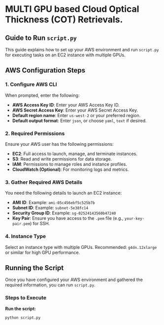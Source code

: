 # MULTI GPU based Cloud Optical Thickness (COT) Retrievals.

## Guide to Run `script.py`

This guide explains how to set up your AWS environment and run `script.py` for executing tasks on an EC2 instance with multiple GPUs.

## AWS Configuration Steps

### 1. Configure AWS CLI

When prompted, enter the following:

- **AWS Access Key ID**: Enter your AWS Access Key ID.
- **AWS Secret Access Key**: Enter your AWS Secret Access Key.
- **Default region name**: Enter `us-west-2` or your preferred region.
- **Default output format**: Enter `json`, or choose `yaml`, `text` if desired.

### 2. Required Permissions

Ensure your AWS user has the following permissions:

- **EC2**: Full access to launch, manage, and terminate instances.
- **S3**: Read and write permissions for data storage.
- **IAM**: Permissions to manage roles and instance profiles.
- **CloudWatch (Optional)**: For monitoring logs and metrics.

### 3. Gather Required AWS Details

You need the following details to launch an EC2 instance:

- **AMI ID**: Example: `ami-05c456ebf5c525b7b`
- **Subnet ID**: Example: `subnet-5e38fc14`
- **Security Group ID**: Example: `sg-02524143560b47240`
- **Key Pair**: Ensure you have access to the `.pem` file (e.g., `your-key-pair.pem`) for SSH.

### 4. Instance Type

Select an instance type with multiple GPUs. Recommended: `g4dn.12xlarge` or similar for high GPU performance.

## Running the Script

Once you have configured your AWS environment and gathered the required information, you can run `script.py`.

### Steps to Execute

**Run the script:**

```python script.py```
